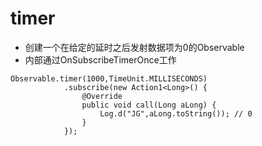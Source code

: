 # timer

- 创建一个在给定的延时之后发射数据项为0的Observable<Long>
- 内部通过OnSubscribeTimerOnce工作

```
Observable.timer(1000,TimeUnit.MILLISECONDS)
            .subscribe(new Action1<Long>() {
                @Override
                public void call(Long aLong) {
                    Log.d("JG",aLong.toString()); // 0
                }
            });
```